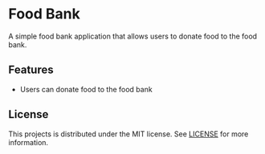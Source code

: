 # Food Bank

A simple food bank application that allows users to donate food to the food bank.

## Features

- Users can donate food to the food bank

## License

This projects is distributed under the MIT license. See [LICENSE](./LICENSE.txt) for more
information.
